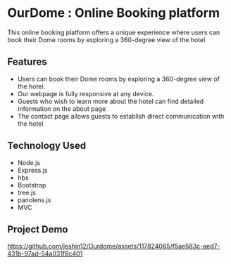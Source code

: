 
# OurDome : Online Booking platform 
This online booking platform offers a unique experience where users can book their Dome rooms by exploring a 360-degree view of the hotel
## Features
-  Users can book their Dome rooms by exploring a 360-degree view of the hotel.
- Our webpage is fully responsive at any device.
- Guests who wish to learn more about the hotel can find detailed information on the about page
-  The contact page allows guests to establish direct communication with the hotel 
## Technology Used
- Node.js
- Express.js
- hbs
- Bootstrap
- tree.js
- panolens.js
- MVC
## Project Demo
https://github.com/jeshin12/Ourdome/assets/117824065/f5ae583c-aed7-431b-97ad-54a031f8c401

